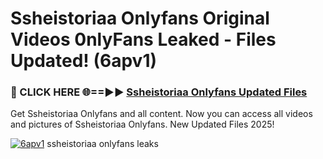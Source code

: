 # Ssheistoriaa Onlyfans Original Videos 0nlyFans Leaked - Files Updated! (6apv1)

<h3>🔴 CLICK HERE 🌐==►► <a href="https://tinyurl.com/4seja8ks" rel="nofollow">Ssheistoriaa Onlyfans Updated Files</a></h3>

Get Ssheistoriaa Onlyfans and all content. Now you can access all videos and pictures of Ssheistoriaa Onlyfans. New Updated Files 2025!

[![6apv1](https://i.imgur.com/EWjZXRe.gif)](https://tinyurl.com/4seja8ks)
ssheistoriaa onlyfans leaks
